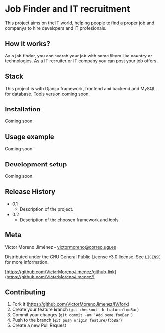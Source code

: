 # Job Finder and IT recruitment
This project aims on the IT world, helping people to find a proper job and companys to hire developers and IT profesionals.

## How it works?
As a job finder, you can search your job with some filters like country or technologies.
As a IT recruiter or IT company you can post your job offers.

## Stack
This project is with Django framework, frontend and backend and MySQL for database.
Tools version coming soon.

## Installation
Coming soon.

## Usage example
Coming soon.

## Development setup
Coming soon.

## Release History

* 0.1
    * Description of the project. 
* 0.2
    * Description of the choosen framework and tools.

## Meta

Víctor Moreno Jiménez – victormoreno@correo.ugr.es

Distributed under the GNU General Public License v3.0 license. See ``LICENSE`` for more information.

[https://github.com/VictorMorenoJimenez/github-link](https://github.com/VictorMorenoJimenez/)

## Contributing

1. Fork it (<https://github.com/VictorMorenoJimenez/IV/fork>)
2. Create your feature branch (`git checkout -b feature/fooBar`)
3. Commit your changes (`git commit -am 'Add some fooBar'`)
4. Push to the branch (`git push origin feature/fooBar`)
5. Create a new Pull Request

<!-- Markdown link & img dfn's -->
